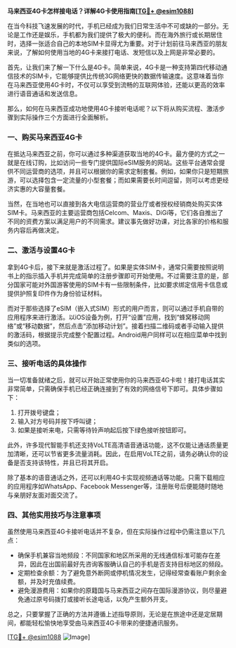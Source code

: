 **马来西亚4G卡怎样接电话？详解4G卡使用指南[[TG💪+ @esim1088](https://t.me/s/esim1088)]**

在当今科技飞速发展的时代，手机已经成为我们日常生活中不可或缺的一部分。无论是工作还是娱乐，手机都为我们提供了极大的便利。而在海外旅行或长期居住时，选择一张适合自己的本地SIM卡显得尤为重要。对于计划前往马来西亚的朋友来说，了解如何使用当地的4G卡来接打电话、发短信以及上网是非常必要的。

首先，让我们来了解一下什么是4G卡。简单来说，4G卡是一种支持第四代移动通信技术的SIM卡，它能够提供比传统3G网络更快的数据传输速度。这意味着当你在马来西亚使用4G卡时，不仅可以享受到流畅的互联网体验，还能以更高的效率进行语音通话和发送信息。

那么，如何在马来西亚成功地使用4G卡接听电话呢？以下将从购买流程、激活步骤到实际操作三个方面进行全面解析。

### **一、购买马来西亚4G卡**

在抵达马来西亚之前，你可以通过多种渠道获取当地的4G卡。最方便的方式之一就是在线订购，比如访问一些专门提供国际eSIM服务的网站。这些平台通常会提供不同运营商的选项，并且可以根据你的需求定制套餐。例如，如果你只是短期旅游，可以选择包含一定流量的小型套餐；而如果需要长时间逗留，则可以考虑更经济实惠的大容量套餐。

当然，在当地也可以直接到各大电信运营商的营业厅或者授权经销商处购买实体SIM卡。马来西亚的主要运营商包括Celcom、Maxis、DiGi等，它们各自推出了不同的资费方案以满足用户的不同需求。建议事先做好功课，对比各家的价格和服务内容后再做决定。

### **二、激活与设置4G卡**

拿到4G卡后，接下来就是激活过程了。如果是实体SIM卡，通常只需要按照说明书上的指示插入手机并完成简单的注册步骤即可开始使用。不过需要注意的是，部分国家可能对外国游客使用的SIM卡有一些限制条件，比如要求绑定信用卡信息或提供护照复印件作为身份验证材料。

而对于那些选择了eSIM（嵌入式SIM）形式的用户而言，则可以通过手机自带的应用程序来进行激活。以iOS设备为例，打开“设置”应用，找到“蜂窝移动网络”或“移动数据”，然后点击“添加移动计划”。接着扫描二维码或者手动输入提供的激活码，根据提示完成整个配置过程。Android用户同样可以在相应菜单中找到类似的选项。

### **三、接听电话的具体操作**

当一切准备就绪之后，就可以开始正常使用你的马来西亚4G卡啦！接打电话其实非常简单，只需确保手机已经正确连接到了有效的网络信号下即可。具体步骤如下：

1. 打开拨号键盘；
2. 输入对方号码并按下呼叫键；
3. 如果是接听来电，只需等待铃声响起后按下绿色接听按钮即可。

此外，许多现代智能手机还支持VoLTE高清语音通话功能，这不仅能让通话质量更加清晰，还可以节省更多流量消耗。因此，在启用VoLTE之前，请务必确认你的设备是否支持该特性，并且已将其开启。

除了基本的语音通话之外，还可以利用4G卡实现视频通话等功能。只需下载相应的应用程序如WhatsApp、Facebook Messenger等，注册账号后便能随时随地与亲朋好友面对面交流了。

### **四、其他实用技巧与注意事项**

虽然使用马来西亚4G卡接听电话并不复杂，但在实际操作过程中仍需注意以下几点：

- 确保手机兼容当地频段：不同国家和地区所采用的无线通信标准可能存在差异，因此在出国前最好先咨询客服确认自己的手机是否支持目标地区的频段。
- 定期检查余额：为了避免意外断网或停机情况发生，记得经常查看账户剩余金额，并及时充值续费。
- 避免漫游费用：如果你的原籍国与马来西亚之间存在国际漫游协议，则尽量避免通过原号码拨打或接听长途电话，以免产生额外开支。

总之，只要掌握了正确的方法并遵循上述指导原则，无论是在旅途中还是定居期间，都能轻松愉快地享受由马来西亚4G卡带来的便捷通讯服务。

[[TG💪+ @esim1088](https://t.me/s/esim1088) ![Image](https://i.postimg.cc/4NQfJmqS/Snipaste-2025-05-13-00-14-12.png)]